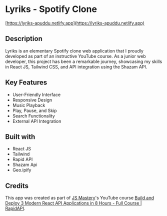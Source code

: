# Lyriks - Spotify Clone

[https://lyriks-apuddu.netlify.app](https://lyriks-apuddu.netlify.app)

## Description

Lyriks is an elementary Spotify clone web application that I proudly developed as part of an instructive YouTube course. As a junior web developer, this project has been a remarkable journey, showcasing my skills in React JS, Tailwind CSS, and API integration using the Shazam API.

## Key Features

- User-Friendly Interface
- Responsive Design
- Music Playback
- Play, Pause, and Skip
- Search Functionality
- External API Integration

## Built with

- React JS
- Tailwind
- Rapid API
- Shazam Api
- Geo.ipify

## Credits

This app was created as part of [JS Mastery](https://twitter.com/jsmasterypro)'s YouTube course [Build and Deploy 3 Modern React API Applications in 8 Hours - Full Course | RapidAPI](https://www.youtube.com/watch?v=dyFVwXROzZk&list=PLJVmI4M8p_yHD_LT-J9c_Fzts_8CMxiZQ&index=4&t=401s).
